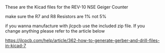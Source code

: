 These are the Kicad files for the REV-10 NSE Geiger Counter

make sure the R7 and R8 Resistors are 1% not 5%

if you wanna manufacture with jlcpcb use the included zip file. If you change anything please refer to the article below

https://jlcpcb.com/help/article/362-how-to-generate-gerber-and-drill-files-in-kicad-7
